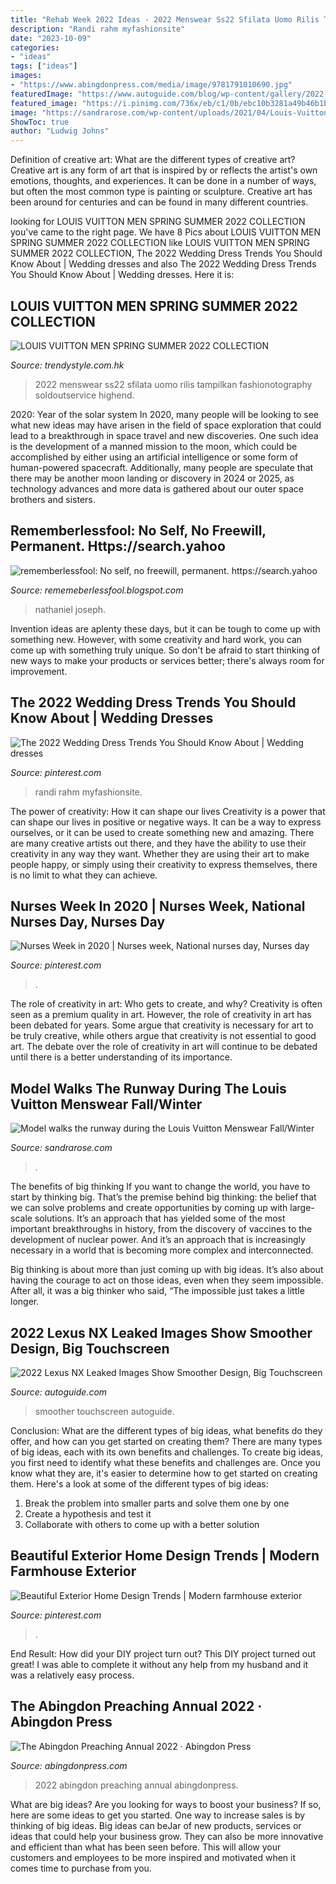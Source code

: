 ```yaml
---
title: "Rehab Week 2022 Ideas - 2022 Menswear Ss22 Sfilata Uomo Rilis Tampilkan Fashionotography Soldoutservice Highend"
description: "Randi rahm myfashionsite"
date: "2023-10-09"
categories:
- "ideas"
tags: ["ideas"]
images:
- "https://www.abingdonpress.com/media/image/9781791010690.jpg"
featuredImage: "https://www.autoguide.com/blog/wp-content/gallery/2022-lexus-nx-leak-2021-02-24/2022-Lexus-NX-Leak-03.jpg"
featured_image: "https://i.pinimg.com/736x/eb/c1/0b/ebc10b3281a49b46b1bb39db251ca904.jpg"
image: "https://sandrarose.com/wp-content/uploads/2021/04/Louis-Vuitton-Menswear-Fall-Winter-2021-2022-GettyImages-1297613332-650x976.jpg"
ShowToc: true
author: "Ludwig Johns"
---
```



Definition of creative art: What are the different types of creative art?
Creative art is any form of art that is inspired by or reflects the artist's own emotions, thoughts, and experiences. It can be done in a number of ways, but often the most common type is painting or sculpture. Creative art has been around for centuries and can be found in many different countries.

	

		
looking for LOUIS VUITTON MEN SPRING SUMMER 2022 COLLECTION you've came to the right page. We have 8 Pics about LOUIS VUITTON MEN SPRING SUMMER 2022 COLLECTION like LOUIS VUITTON MEN SPRING SUMMER 2022 COLLECTION, The 2022 Wedding Dress Trends You Should Know About | Wedding dresses and also The 2022 Wedding Dress Trends You Should Know About | Wedding dresses. Here it is:
		
    
## LOUIS VUITTON MEN SPRING SUMMER 2022 COLLECTION

<img loading=lazy src="https://www.trendystyle.com.hk/magazine/wp-content/uploads/2021/06/LV64_resize-768x1075.jpg" onerror="this.onerror=null;this.src='https://tse4.mm.bing.net/th?id=OIP.eXeLHJhY5E7ppjgacSveGAHaKX&amp;pid=15.1';" alt="LOUIS VUITTON MEN SPRING SUMMER 2022 COLLECTION">

_Source: trendystyle.com.hk_

>2022 menswear ss22 sfilata uomo rilis tampilkan fashionotography soldoutservice highend. 

	

2020: Year of the solar system
In 2020, many people will be looking to see what new ideas may have arisen in the field of space exploration that could lead to a breakthrough in space travel and new discoveries. One such idea is the development of a manned mission to the moon, which could be accomplished by either using an artificial intelligence or some form of human-powered spacecraft. Additionally, many people are speculate that there may be another moon landing or discovery in 2024 or 2025, as technology advances and more data is gathered about our outer space brothers and sisters.

    
## Rememberlessfool: No Self, No Freewill, Permanent. Https://search.yahoo

<img loading=lazy src="https://1.bp.blogspot.com/-l8USXr-PpB4/Xj4B4r00PuI/AAAAAAAAceE/tC4-ZfQU-EQu8MmQuZAP--pwI7pzCkF8gCLcBGAsYHQ/s1600/Untitled368.png" onerror="this.onerror=null;this.src='https://tse3.mm.bing.net/th?id=OIP.B1126R7Y4ly_PqSk_z7m0wHaEK&amp;pid=15.1';" alt="rememberlessfool: No self, no freewill, permanent. https://search.yahoo">

_Source: rememeberlessfool.blogspot.com_

>nathaniel joseph. 

	

Invention ideas are aplenty these days, but it can be tough to come up with something new. However, with some creativity and hard work, you can come up with something truly unique. So don't be afraid to start thinking of new ways to make your products or services better; there's always room for improvement.

    
## The 2022 Wedding Dress Trends You Should Know About | Wedding Dresses

<img loading=lazy src="https://i.pinimg.com/736x/70/f5/f8/70f5f8d3c321301113539b5e43eedbdc.jpg" onerror="this.onerror=null;this.src='https://tse2.mm.bing.net/th?id=OIP.A_kMOr8zwGB-kkegPuQljwHaJ3&amp;pid=15.1';" alt="The 2022 Wedding Dress Trends You Should Know About | Wedding dresses">

_Source: pinterest.com_

>randi rahm myfashionsite. 

	

The power of creativity: How it can shape our lives
Creativity is a power that can shape our lives in positive or negative ways. It can be a way to express ourselves, or it can be used to create something new and amazing. There are many creative artists out there, and they have the ability to use their creativity in any way they want. Whether they are using their art to make people happy, or simply using their creativity to express themselves, there is no limit to what they can achieve.

    
## Nurses Week In 2020 | Nurses Week, National Nurses Day, Nurses Day

<img loading=lazy src="https://i.pinimg.com/736x/d3/23/9c/d3239cc9a04bd52800ae420ef37161c0.jpg" onerror="this.onerror=null;this.src='https://tse1.mm.bing.net/th?id=OIP.RwhjMxSWZXt1mmffB23S6QHaHa&amp;pid=15.1';" alt="Nurses Week in 2020 | Nurses week, National nurses day, Nurses day">

_Source: pinterest.com_

>. 

	

The role of creativity in art: Who gets to create, and why?
Creativity is often seen as a premium quality in art. However, the role of creativity in art has been debated for years. Some argue that creativity is necessary for art to be truly creative, while others argue that creativity is not essential to good art. The debate over the role of creativity in art will continue to be debated until there is a better understanding of its importance.

    
## Model Walks The Runway During The Louis Vuitton Menswear Fall/Winter

<img loading=lazy src="https://sandrarose.com/wp-content/uploads/2021/04/Louis-Vuitton-Menswear-Fall-Winter-2021-2022-GettyImages-1297613332-650x976.jpg" onerror="this.onerror=null;this.src='https://tse2.mm.bing.net/th?id=OIP.5tfSJSXMzIdlscQJ5QwL9wHaLH&amp;pid=15.1';" alt="Model walks the runway during the Louis Vuitton Menswear Fall/Winter">

_Source: sandrarose.com_

>. 

	

The benefits of big thinking
If you want to change the world, you have to start by thinking big. That’s the premise behind big thinking: the belief that we can solve problems and create opportunities by coming up with large-scale solutions.
It’s an approach that has yielded some of the most important breakthroughs in history, from the discovery of vaccines to the development of nuclear power. And it’s an approach that is increasingly necessary in a world that is becoming more complex and interconnected.

Big thinking is about more than just coming up with big ideas. It’s also about having the courage to act on those ideas, even when they seem impossible. After all, it was a big thinker who said, “The impossible just takes a little longer.

    
## 2022 Lexus NX Leaked Images Show Smoother Design, Big Touchscreen

<img loading=lazy src="https://www.autoguide.com/blog/wp-content/gallery/2022-lexus-nx-leak-2021-02-24/2022-Lexus-NX-Leak-03.jpg" onerror="this.onerror=null;this.src='https://tse3.mm.bing.net/th?id=OIP.bzS-DPnmVwHQavX__O9BDgHaDm&amp;pid=15.1';" alt="2022 Lexus NX Leaked Images Show Smoother Design, Big Touchscreen">

_Source: autoguide.com_

>smoother touchscreen autoguide. 

	

Conclusion: What are the different types of big ideas, what benefits do they offer, and how can you get started on creating them?
There are many types of big ideas, each with its own benefits and challenges. To create big ideas, you first need to identify what these benefits and challenges are. Once you know what they are, it's easier to determine how to get started on creating them. Here's a look at some of the different types of big ideas:
1. Break the problem into smaller parts and solve them one by one
2. Create a hypothesis and test it
3. Collaborate with others to come up with a better solution

    
## Beautiful Exterior Home Design Trends | Modern Farmhouse Exterior

<img loading=lazy src="https://i.pinimg.com/736x/eb/c1/0b/ebc10b3281a49b46b1bb39db251ca904.jpg" onerror="this.onerror=null;this.src='https://tse3.mm.bing.net/th?id=OIP.TvT36sVT1tgRxt0iBVe46gHaLH&amp;pid=15.1';" alt="Beautiful Exterior Home Design Trends | Modern farmhouse exterior">

_Source: pinterest.com_

>. 

	

End Result: How did your DIY project turn out?
This DIY project turned out great! I was able to complete it without any help from my husband and it was a relatively easy process.

    
## The Abingdon Preaching Annual 2022 · Abingdon Press

<img loading=lazy src="https://www.abingdonpress.com/media/image/9781791010690.jpg" onerror="this.onerror=null;this.src='https://tse1.mm.bing.net/th?id=OIP.4u8PEBhfk1T4eTon7YRktwHaLH&amp;pid=15.1';" alt="The Abingdon Preaching Annual 2022 · Abingdon Press">

_Source: abingdonpress.com_

>2022 abingdon preaching annual abingdonpress. 

	

What are big ideas?
Are you looking for ways to boost your business? If so, here are some ideas to get you started. 
One way to increase sales is by thinking of big ideas. Big ideas can beJar of new products, services or ideas that could help your business grow. They can also be more innovative and efficient than what has been seen before. This will allow your customers and employees to be more inspired and motivated when it comes time to purchase from you.

